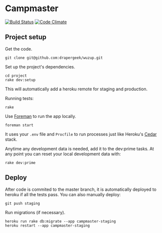 Campmaster
============================
[![Build Status](https://secure.travis-ci.org/drapergeek/campmaster.png?master)](https://travis-ci.org/drapergeek/campmaster) [![Code Climate](https://codeclimate.com/badge.png)](https://codeclimate.com/github/drapergeek/campmaster)

Project setup
-------------

Get the code.

    git clone git@github.com:drapergeek/wuzup.git

Set up the project's dependencies.

    cd project
    rake dev:setup

This will automatically add a heroku remote for staging and production.

Running tests:

    rake


Use [Foreman](http://goo.gl/oy4uw) to run the app locally.

    foreman start

It uses your `.env` file and `Procfile` to run processes just like Heroku's
[Cedar](https://devcenter.heroku.com/articles/cedar/) stack.

Anytime any development data is needed, add it to the dev:prime tasks.  At any
point you can reset your local development data with:

    rake dev:prime


Deploy
------
After code is commited to the master branch, it is automatically deployed to
heroku if all the tests pass.  You can also manually deploy:

    git push staging

Run migrations (if necessary).

    heroku run rake db:migrate --app campmaster-staging
    heroku restart --app campmaster-staging
